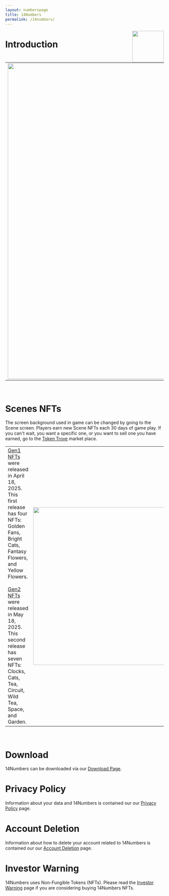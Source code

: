 ```yaml
---
layout: numberspage
title: 14Numbers
permalink: /14numbers/
---
```



<img style="float: right;" src="./14numbers-logo.png"  width="100">


# Introduction

<table>
<tbody>
<tr>
  <td><img src="./nfts/scenes.png" width="1000">
  <td valign="top">14Numbers is a puzzle game. Everyone in the world is trying to solve the same puzzle each day.  You have 14 numbers and need to come up with three equations to solve for the daily target number.</td>
  </td>
</tr>
</tbody>
</table>

<br>

# Scenes NFTs

The screen background used in game can be changed by going to the Scene screen. Players earn new Scene NFTs each 30 days of game play. If you can't wait, you want a specific one, or you want to sell one you have earned, go to the [Token Trove](https://tokentrove.com/collection/14NumbersScenes) market place.

<table>
<tbody>
<tr>
  <td valign="top"><a href="./nfts#gen1">Gen1 NFTs</a> were released in April 18, 2025. This first release has four NFTs: Golden Fans, Bright Cats, Fantasy Flowers, and Yellow Flowers.
  <br><br>
  <a href="./nfts#gen2">Gen2 NFTs</a> were released in May 18, 2025. This second release has seven NFTs: Clocks, Cats, Tea, Circuit, Wild Tea, Space, and Garden.
  </td>
  <td><a href="./nfts.md"><img src="./nfts/100goldenfans.png" width="500"></a>
  </td>
</tr>
</tbody>
</table>

<br>

# Download
14Numbers can be downloaded via our [Download Page](./download).
<br>

# Privacy Policy
Information about your data and 14Numbers is contained our our [Privacy Policy](./privacy-policy) page.
<br>

# Account Deletion
Information about how to delete your account related to 14Numbers is contained our our [Account Deletion](./account-deletion) page.
<br>

# Investor Warning
14Numbers uses Non-Fungible Tokens (NFTs). Please read the [Investor Warning](./investor-warning) page if you are considering buying 14Numbers NFTs.
<br>

